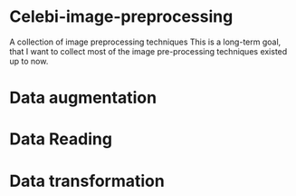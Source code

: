 # Celebi-image-preprocessing
A collection of image preprocessing techniques
This is a long-term goal, that I want to collect most of the image pre-processing techniques existed up to now.

# Data augmentation

# Data Reading

# Data transformation
